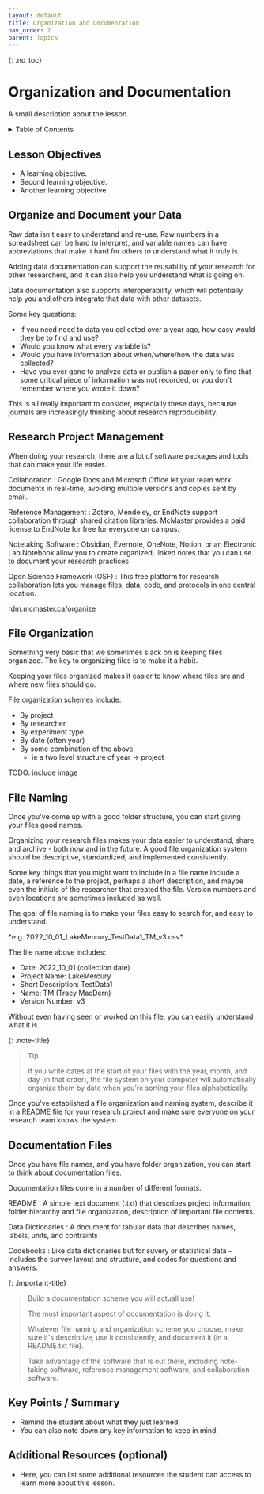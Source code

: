 ```yaml
---
layout: default
title: Organization and Documentation
nav_order: 2
parent: Topics
---
```


{: .no_toc}  
# Organization and Documentation

A small description about the lesson.

<details markdown="block" class="toc">
  <summary>
    Table of Contents
  </summary>
  {: .text-delta }
- TOC
{:toc}
</details>

## Lesson Objectives
- A learning objective.
- Second learning objective.
- Another learning objective.

<!-- ## Lesson Video
The following video demonstrates each of the steps outlined below in text.

<iframe height="416" width="100%" allowfullscreen frameborder=0 src="https://echo360.ca/media/a65689c0-c35c-4f33-9c12-f0ac97883f54/public?autoplay=false&automute=false"></iframe>
[View original here.](https://echo360.ca/media/a65689c0-c35c-4f33-9c12-f0ac97883f54/public?autoplay=false&automute=false) -->

## Organize and Document your Data

Raw data isn't easy to understand and re-use. Raw numbers in a spreadsheet can be hard to interpret, and variable names can have abbreviations that make it hard for others to understand what it truly is.

Adding data documentation can support the reusability of your research for other researchers, and it can also help you understand what is going on.

Data documentation also supports interoperability, which will potentially help you and others integrate that data with other datasets.

Some key questions:
- If you need need to data you collected over a year ago, how easy would they be to find and use?
- Would you know what every variable is?
- Would you have information about when/where/how the data was collected?
- Have you ever gone to analyze data or publish a paper only to find that some critical piece of information was not recorded, or you don't remember where you wrote it down?

This is all really important to consider, especially these days, because journals are increasingly thinking about research reproducibility.

## Research Project Management

When doing your research, there are a lot of software packages and tools that can make your life easier.

Collaboration
: Google Docs and Microsoft Office let your team work documents in real-time, avoiding multiple versions and copies sent by email.

Reference Management
: Zotero, Mendeley, or EndNote support collaboration through shared citation libraries. McMaster provides a paid license to EndNote for free for everyone on campus.

Notetaking Software
: Obsidian, Evernote, OneNote, Notion, or an Electronic Lab Notebook allow you to create organized, linked notes that you can use to document your research practices

Open Science Framework (OSF)
: This free platform for research collaboration lets you manage files, data, code, and protocols in one central location.

rdm.mcmaster.ca/organize

## File Organization

Something very basic that we sometimes slack on is keeping files organized. The key to organizing files is to make it a habit.

Keeping your files organized makes it easier to know where files are and where new files should go.

File organization schemes include: 
- By project
- By researcher
- By experiment type
- By date (often year)
- By some combination of the above
  - ie a two level structure of year -> project

TODO: include image

## File Naming

Once you've come up with a good folder structure, you can start giving your files good names.

Organizing your research files makes your data easier to understand, share, and archive - both now and in the future. A good file organization system should be descriptive, standardized, and implemented consistently.

Some key things that you might want to include in a file name include a date, a reference to the project, perhaps a short description, and maybe even the initials of the researcher that created the file. Version numbers and even locations are sometimes included as well.

The goal of file naming is to make your files easy to search for, and easy to understand.

<div markdown="1" class="code-example">
*e.g. 2022_10_01_LakeMercury_TestData1_TM_v3.csv*

The file name above includes:
- Date: 2022_10_01 (collection date)
- Project Name: LakeMercury
- Short Description: TestData1
- Name: TM (Tracy MacDern)
- Version Number: v3

Without even having seen or worked on this file, you can easily understand what it is.
</div>

{: .note-title}
> Tip
>
> If you write dates at the start of your files with the year, month, and day (in that order), the file system on your computer will automatically organize them by date when you're sorting your files alphabetically.

Once you've established a file organization and naming system, describe it in a README file for your research project and make sure everyone on your research team knows the system.

## Documentation Files

Once you have file names, and you have folder organization, you can start to think about documentation files.

Documentation files come in a number of different formats.

README
: A simple text document (.txt) that describes project information, folder hierarchy and file organization, description of important file contents.

Data Dictionaries
: A document for tabular data that describes names, labels, units, and contraints

Codebooks
: Like data dictionaries but for suvery or statistical data - includes the survey layout and structure, and codes for questions and answers.

{: .important-title}
> Build a documentation scheme you will actuall use!
> 
> The most important aspect of documentation is doing it.
> 
> Whatever file naming and organization scheme you choose, make sure it's descriptive, use it consistently, and document it (in a README.txt file).
>
> Take advantage of the software that is out there, including note-taking software, reference management software, and collaboration software.

## Key Points / Summary

- Remind the student about what they just learned.
- You can also note down any key information to keep in mind.

## Additional Resources (optional)

- Here, you can list some additional resources the student can access to learn more about this lesson.
